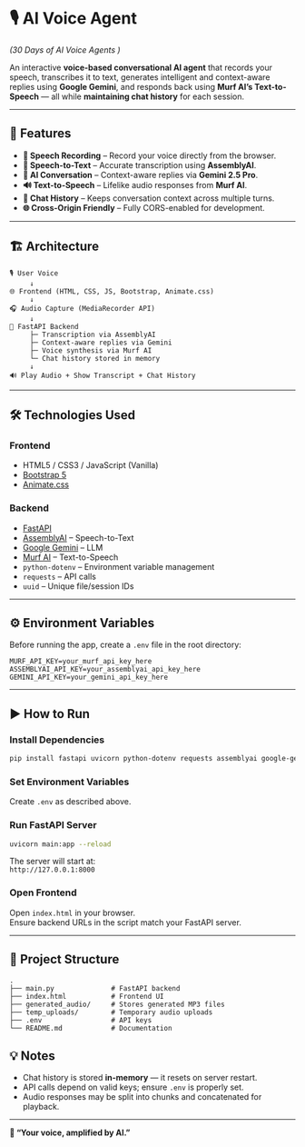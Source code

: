# 🎙 AI Voice Agent  
*(30 Days of AI Voice Agents )*

An interactive **voice-based conversational AI agent** that records your speech, transcribes it to text, generates intelligent and context-aware replies using **Google Gemini**, and responds back using **Murf AI’s Text-to-Speech** — all while **maintaining chat history** for each session.

---

## 🚀 Features

- **🎤 Speech Recording** – Record your voice directly from the browser.
- **📝 Speech-to-Text** – Accurate transcription using **AssemblyAI**.
- **🤖 AI Conversation** – Context-aware replies via **Gemini 2.5 Pro**.
- **🔊 Text-to-Speech** – Lifelike audio responses from **Murf AI**.
- **💬 Chat History** – Keeps conversation context across multiple turns.
- **🌐 Cross-Origin Friendly** – Fully CORS-enabled for development.

---

## 🏗 Architecture

```
🎙 User Voice
     ↓
🌐 Frontend (HTML, CSS, JS, Bootstrap, Animate.css)
     ↓
🎧 Audio Capture (MediaRecorder API)
     ↓
🚀 FastAPI Backend
     ├─ Transcription via AssemblyAI
     ├─ Context-aware replies via Gemini
     ├─ Voice synthesis via Murf AI
     └─ Chat history stored in memory
     ↓
🔊 Play Audio + Show Transcript + Chat History
```
---

## 🛠 Technologies Used

### Frontend
- HTML5 / CSS3 / JavaScript (Vanilla)
- [Bootstrap 5](https://getbootstrap.com/)
- [Animate.css](https://animate.style/)

### Backend
- [FastAPI](https://fastapi.tiangolo.com/)
- [AssemblyAI](https://www.assemblyai.com/) – Speech-to-Text
- [Google Gemini](https://ai.google.dev/) – LLM
- [Murf AI](https://murf.ai/) – Text-to-Speech
- `python-dotenv` – Environment variable management
- `requests` – API calls
- `uuid` – Unique file/session IDs

---

## ⚙️ Environment Variables

Before running the app, create a `.env` file in the root directory:

```
MURF_API_KEY=your_murf_api_key_here
ASSEMBLYAI_API_KEY=your_assemblyai_api_key_here
GEMINI_API_KEY=your_gemini_api_key_here
```

---

## ▶️ How to Run

###  Install Dependencies
```bash
pip install fastapi uvicorn python-dotenv requests assemblyai google-generativeai
```

###  Set Environment Variables
Create `.env` as described above.

###  Run FastAPI Server
```bash
uvicorn main:app --reload
```
The server will start at:  
`http://127.0.0.1:8000`

### Open Frontend
Open `index.html` in your browser.  
Ensure backend URLs in the script match your FastAPI server.

---

## 📂 Project Structure

```
.
├── main.py              # FastAPI backend
├── index.html           # Frontend UI
├── generated_audio/     # Stores generated MP3 files
├── temp_uploads/        # Temporary audio uploads
├── .env                 # API keys
└── README.md            # Documentation
```

## 💡 Notes

- Chat history is stored **in-memory** — it resets on server restart.
- API calls depend on valid keys; ensure `.env` is properly set.
- Audio responses may be split into chunks and concatenated for playback.

---

**💬 “Your voice, amplified by AI.”**
